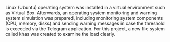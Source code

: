 Linux (Ubuntu) operating system was installed in a virtual environment such as Virtual Box. Afterwards, an operating system monitoring and warning system simulation was prepared, including monitoring system components (CPU, memory, disks) and sending warning messages in case the threshold is exceeded via the Telegram application. For this project, a new file system called khas was created to examine the load clearly.
